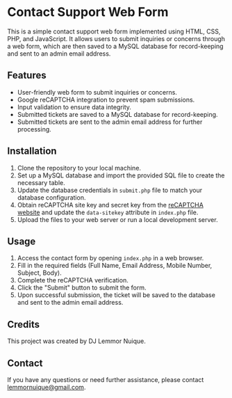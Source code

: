 # Contact Support Web Form

This is a simple contact support web form implemented using HTML, CSS, PHP, and JavaScript. It allows users to submit inquiries or concerns through a web form, which are then saved to a MySQL database for record-keeping and sent to an admin email address.

## Features

- User-friendly web form to submit inquiries or concerns.
- Google reCAPTCHA integration to prevent spam submissions.
- Input validation to ensure data integrity.
- Submitted tickets are saved to a MySQL database for record-keeping.
- Submitted tickets are sent to the admin email address for further processing.

## Installation

1. Clone the repository to your local machine.
2. Set up a MySQL database and import the provided SQL file to create the necessary table.
3. Update the database credentials in `submit.php` file to match your database configuration.
4. Obtain reCAPTCHA site key and secret key from the [reCAPTCHA website](https://www.google.com/recaptcha) and update the `data-sitekey` attribute in `index.php` file.
5. Upload the files to your web server or run a local development server.

## Usage

1. Access the contact form by opening `index.php` in a web browser.
2. Fill in the required fields (Full Name, Email Address, Mobile Number, Subject, Body).
3. Complete the reCAPTCHA verification.
4. Click the "Submit" button to submit the form.
5. Upon successful submission, the ticket will be saved to the database and sent to the admin email address.

## Credits

This project was created by DJ Lemmor Nuique.

## Contact

If you have any questions or need further assistance, please contact lemmornuique@gmail.com.
